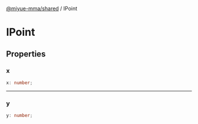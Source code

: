 [@miyue-mma/shared](../index.md) / IPoint

# IPoint

## Properties

### x

```ts
x: number;
```

***

### y

```ts
y: number;
```

